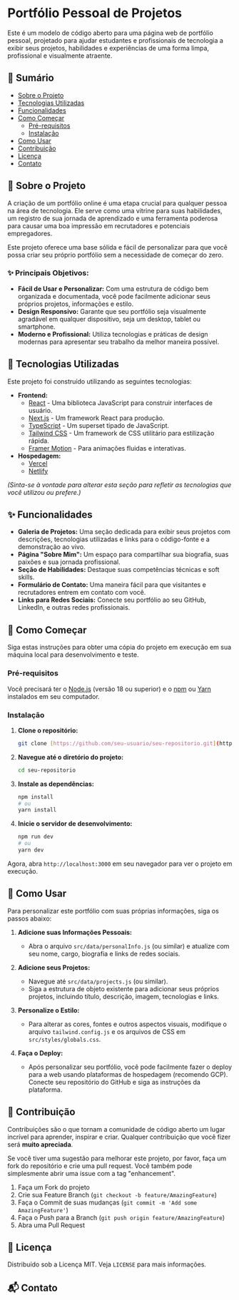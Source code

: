 # Portfólio Pessoal de Projetos

Este é um modelo de código aberto para uma página web de portfólio pessoal, projetado para ajudar estudantes e profissionais de tecnologia a exibir seus projetos, habilidades e experiências de uma forma limpa, profissional e visualmente atraente.


## 📖 Sumário

* [Sobre o Projeto](#-sobre-o-projeto)
* [Tecnologias Utilizadas](#-tecnologias-utilizadas)
* [Funcionalidades](#-funcionalidades)
* [Como Começar](#-como-começar)
    * [Pré-requisitos](#pré-requisitos)
    * [Instalação](#instalação)
* [Como Usar](#-como-usar)
* [Contribuição](#-contribuição)
* [Licença](#-licença)
* [Contato](#-contato)

## 🌟 Sobre o Projeto

A criação de um portfólio online é uma etapa crucial para qualquer pessoa na área de tecnologia. Ele serve como uma vitrine para suas habilidades, um registro de sua jornada de aprendizado e uma ferramenta poderosa para causar uma boa impressão em recrutadores e potenciais empregadores.

Este projeto oferece uma base sólida e fácil de personalizar para que você possa criar seu próprio portfólio sem a necessidade de começar do zero.

### ✨ Principais Objetivos:

* **Fácil de Usar e Personalizar:** Com uma estrutura de código bem organizada e documentada, você pode facilmente adicionar seus próprios projetos, informações e estilo.
* **Design Responsivo:** Garante que seu portfólio seja visualmente agradável em qualquer dispositivo, seja um desktop, tablet ou smartphone.
* **Moderno e Profissional:** Utiliza tecnologias e práticas de design modernas para apresentar seu trabalho da melhor maneira possível.

## 🚀 Tecnologias Utilizadas

Este projeto foi construído utilizando as seguintes tecnologias:

* **Frontend:**
    * [React](https://reactjs.org/) - Uma biblioteca JavaScript para construir interfaces de usuário.
    * [Next.js](https://nextjs.org/) - Um framework React para produção.
    * [TypeScript](https://www.typescriptlang.org/) - Um superset tipado de JavaScript.
    * [Tailwind CSS](https://tailwindcss.com/) - Um framework de CSS utilitário para estilização rápida.
    * [Framer Motion](https://www.framer.com/motion/) - Para animações fluidas e interativas.
* **Hospedagem:**
    * [Vercel](https://vercel.com/)
    * [Netlify](https://www.netlify.com/)

*(Sinta-se à vontade para alterar esta seção para refletir as tecnologias que você utilizou ou prefere.)*

## ✨ Funcionalidades

* **Galeria de Projetos:** Uma seção dedicada para exibir seus projetos com descrições, tecnologias utilizadas e links para o código-fonte e a demonstração ao vivo.
* **Página "Sobre Mim":** Um espaço para compartilhar sua biografia, suas paixões e sua jornada profissional.
* **Seção de Habilidades:** Destaque suas competências técnicas e soft skills.
* **Formulário de Contato:** Uma maneira fácil para que visitantes e recrutadores entrem em contato com você.
* **Links para Redes Sociais:** Conecte seu portfólio ao seu GitHub, LinkedIn, e outras redes profissionais.

## 🏁 Como Começar

Siga estas instruções para obter uma cópia do projeto em execução em sua máquina local para desenvolvimento e teste.

### Pré-requisitos

Você precisará ter o [Node.js](https://nodejs.org/) (versão 18 ou superior) e o [npm](https://www.npmjs.com/) ou [Yarn](https://yarnpkg.com/) instalados em seu computador.

### Instalação

1.  **Clone o repositório:**
    ```sh
    git clone [https://github.com/seu-usuario/seu-repositorio.git](https://github.com/seu-usuario/seu-repositorio.git)
    ```
2.  **Navegue até o diretório do projeto:**
    ```sh
    cd seu-repositorio
    ```
3.  **Instale as dependências:**
    ```sh
    npm install
    # ou
    yarn install
    ```
4.  **Inicie o servidor de desenvolvimento:**
    ```sh
    npm run dev
    # ou
    yarn dev
    ```

Agora, abra `http://localhost:3000` em seu navegador para ver o projeto em execução.

## 🔧 Como Usar

Para personalizar este portfólio com suas próprias informações, siga os passos abaixo:

1.  **Adicione suas Informações Pessoais:**
    * Abra o arquivo `src/data/personalInfo.js` (ou similar) e atualize com seu nome, cargo, biografia e links de redes sociais.

2.  **Adicione seus Projetos:**
    * Navegue até `src/data/projects.js` (ou similar).
    * Siga a estrutura de objeto existente para adicionar seus próprios projetos, incluindo título, descrição, imagem, tecnologias e links.

3.  **Personalize o Estilo:**
    * Para alterar as cores, fontes e outros aspectos visuais, modifique o arquivo `tailwind.config.js` e os arquivos de CSS em `src/styles/globals.css`.

4.  **Faça o Deploy:**
    * Após personalizar seu portfólio, você pode facilmente fazer o deploy para a web usando plataformas de hospedagem (recomendo GCP). Conecte seu repositório do GitHub e siga as instruções da plataforma.

## 🤝 Contribuição

Contribuições são o que tornam a comunidade de código aberto um lugar incrível para aprender, inspirar e criar. Qualquer contribuição que você fizer será **muito apreciada**.

Se você tiver uma sugestão para melhorar este projeto, por favor, faça um fork do repositório e crie uma pull request. Você também pode simplesmente abrir uma issue com a tag "enhancement".

1.  Faça um Fork do projeto
2.  Crie sua Feature Branch (`git checkout -b feature/AmazingFeature`)
3.  Faça o Commit de suas mudanças (`git commit -m 'Add some AmazingFeature'`)
4.  Faça o Push para a Branch (`git push origin feature/AmazingFeature`)
5.  Abra uma Pull Request

## 📜 Licença

Distribuído sob a Licença MIT. Veja `LICENSE` para mais informações.

## 📬 Contato
